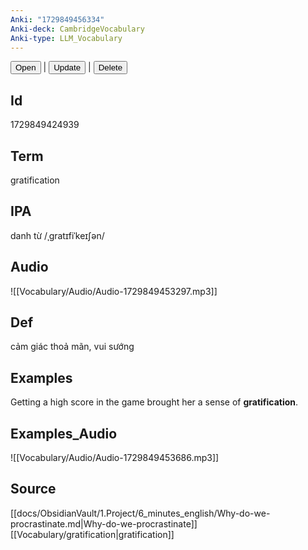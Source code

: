 ```yaml
---
Anki: "1729849456334"
Anki-deck: CambridgeVocabulary
Anki-type: LLM_Vocabulary
---
```

<button class="anki-btn-open">Open</button> | <button class="anki-btn-update">Update</button> | <button class="anki-btn-delete">Delete</button>

## Id
1729849424939
## Term
gratification
## IPA
danh từ /ˌɡratɪfiˈkeɪʃən/
## Audio
 ![[Vocabulary/Audio/Audio-1729849453297.mp3]]
## Def
 cảm giác thoả mãn, vui sướng

## Examples
Getting a high score in the game brought her a sense of **gratification**. 

## Examples_Audio
![[Vocabulary/Audio/Audio-1729849453686.mp3]]
## Source
 [[docs/ObsidianVault/1.Project/6_minutes_english/Why-do-we-procrastinate.md|Why-do-we-procrastinate]] [[Vocabulary/gratification|gratification]]